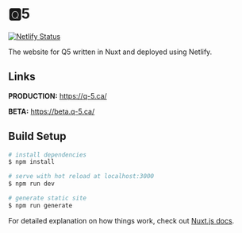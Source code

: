 # 🆀5
[![Netlify Status](https://api.netlify.com/api/v1/badges/90c1b8e2-aac1-4c30-a9bf-dd5d2a3ca9eb/deploy-status)](https://app.netlify.com/sites/quarter5/deploys)

The website for Q5 written in Nuxt and deployed using Netlify.

## Links

**PRODUCTION:** https://q-5.ca/

**BETA:** https://beta.q-5.ca/


## Build Setup

```bash
# install dependencies
$ npm install

# serve with hot reload at localhost:3000
$ npm run dev

# generate static site
$ npm run generate
```

For detailed explanation on how things work, check out [Nuxt.js docs](https://nuxtjs.org).
